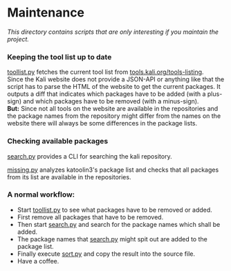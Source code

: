 # Maintenance

*This directory contains scripts that are only
interesting if you maintain the project.*  

### Keeping the tool list up to date  
[toollist.py](toollist.py) fetches the current tool list from [tools.kali.org/tools-listing](http://tools.kali.org/tools-listing).  
Since the Kali website does not provide a JSON-API or anything like that the script has to parse the HTML of the website to get the current packages.
It outputs a diff that indicates which packages have to be added (with a plus-sign) and which packages have to be removed (with a minus-sign).    
__But:__ Since not all tools on the website are available in the repositories and the package names from the repository might differ from the names on the website there will always be some differences in the package lists.


### Checking available packages
[search.py](search.py) provides a CLI for searching the kali repository.  

[missing.py](missing.py) analyzes katoolin3's package list and checks that all packages from its list are available in the repositories.

### A normal workflow:
- Start [toollist.py](toollist.py) to see what packages have to be removed or added. 
- First remove all packages that have to be removed.   
- Then start [search.py](search.py) and search for the package names which shall be added.  
- The package names that [search.py](search.py) might spit out are added to the package list.  
- Finally execute [sort.py](sort.py) and copy the result into the source file.  
- Have a coffee.